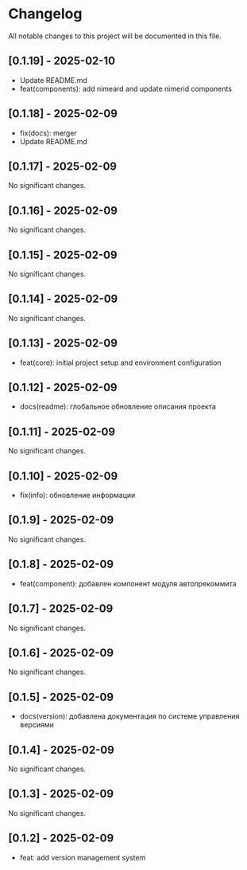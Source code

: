 # Changelog

All notable changes to this project will be documented in this file.


















## [0.1.19] - 2025-02-10

- Update README.md
- feat(components): add nimeard and update nimerid components

## [0.1.18] - 2025-02-09

- fix(docs): merger
- Update README.md

## [0.1.17] - 2025-02-09

No significant changes.

## [0.1.16] - 2025-02-09

No significant changes.

## [0.1.15] - 2025-02-09

No significant changes.

## [0.1.14] - 2025-02-09

No significant changes.

## [0.1.13] - 2025-02-09

- feat(core): initial project setup and environment configuration

## [0.1.12] - 2025-02-09

- docs(readme): глобальное обновление описания проекта

## [0.1.11] - 2025-02-09

No significant changes.

## [0.1.10] - 2025-02-09

- fix(info): обновление информации

## [0.1.9] - 2025-02-09

No significant changes.

## [0.1.8] - 2025-02-09

- feat(component): добавлен компонент модуля автопрекоммита

## [0.1.7] - 2025-02-09

No significant changes.

## [0.1.6] - 2025-02-09

No significant changes.

## [0.1.5] - 2025-02-09

- docs(version): добавлена документация по системе управления версиями

## [0.1.4] - 2025-02-09

No significant changes.

## [0.1.3] - 2025-02-09

No significant changes.

## [0.1.2] - 2025-02-09

- feat: add version management system

